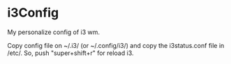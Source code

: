 # i3Config
My personalize config of i3 wm.

Copy config file on ~/.i3/ (or ~/.config/i3/) and copy the i3status.conf file in /etc/.
So, push "super+shift+r" for reload i3.
